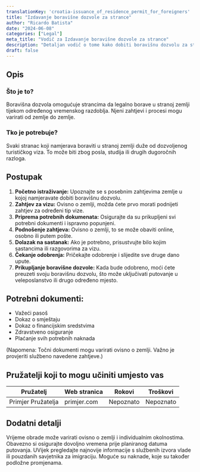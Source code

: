 ```yaml
---
translationKey: 'croatia-issuance_of_residence_permit_for_foreigners'
title: "Izdavanje boravišne dozvole za strance"
author: "Ricardo Batista"
date: "2024-06-08"
categories: ["Legal"]
meta_title: "Vodič za Izdavanje boravišne dozvole za strance"
description: "Detaljan vodič o tome kako dobiti boravišnu dozvolu za strance u različitim zemljama."
draft: false
---
```


## Opis
### Što je to?
Boravišna dozvola omogućuje strancima da legalno borave u stranoj zemlji tijekom određenog vremenskog razdoblja. Njeni zahtjevi i procesi mogu varirati od zemlje do zemlje.

### Tko je potrebuje?
Svaki stranac koji namjerava boraviti u stranoj zemlji duže od dozvoljenog turističkog viza. To može biti zbog posla, studija ili drugih dugoročnih razloga.

## Postupak
1. **Početno istraživanje:** Upoznajte se s posebnim zahtjevima zemlje u kojoj namjeravate dobiti boravišnu dozvolu.
2. **Zahtjev za vizu:** Ovisno o zemlji, možda ćete prvo morati podnijeti zahtjev za određeni tip vize.
3. **Priprema potrebnih dokumenata:** Osigurajte da su prikupljeni svi potrebni dokumenti i ispravno popunjeni.
4. **Podnošenje zahtjeva:** Ovisno o zemlji, to se može obaviti online, osobno ili putem pošte.
5. **Dolazak na sastanak:** Ako je potrebno, prisustvujte bilo kojim sastancima ili razgovorima za vizu.
6. **Čekanje odobrenja:** Pričekajte odobrenje i slijedite sve druge dano upute.
7. **Prikupljanje boravišne dozvole:** Kada bude odobreno, moći ćete preuzeti svoju boravišnu dozvolu, što može uključivati putovanje u veleposlanstvo ili drugo određeno mjesto.

## Potrebni dokumenti:
- Važeći pasoš
- Dokaz o smještaju
- Dokaz o financijskim sredstvima
- Zdravstveno osiguranje
- Plaćanje svih potrebnih naknada
 
(Napomena: Točni dokumenti mogu varirati ovisno o zemlji. Važno je provjeriti službeno navedene zahtjeve.)

## Pružatelji koji to mogu učiniti umjesto vas

| Pružatelj       |    Web stranica   |     Rokovi       |      Troškovi     |
| --------------- | --------------- |  :-------------: | :-------------: |
| Primjer Pružatelja      |  primjer.com       |      Nepoznato      |       Nepoznato       |

## Dodatni detalji

Vrijeme obrade može varirati ovisno o zemlji i individualnim okolnostima. Obavezno si osigurajte dovoljno vremena prije planiranog datuma putovanja. UVijek pregledajte najnovije informacije s službenih izvora vlade ili pouzdanih savjetnika za imigraciju. Moguće su naknade, koje su također podložne promjenama.